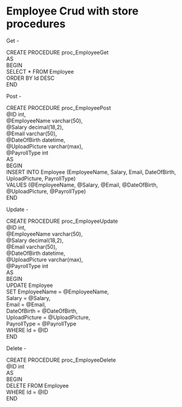 # Employee Crud with store procedures 

Get - 

CREATE PROCEDURE proc_EmployeeGet  
AS  
    BEGIN  
        SELECT * FROM Employee   
        ORDER BY Id DESC  
    END


Post - 

CREATE PROCEDURE proc_EmployeePost  
@ID int,  
@EmployeeName varchar(50),  
@Salary decimal(18,2),  
@Email varchar(50),  
@DateOfBirth datetime,  
@UploadPicture varchar(max),  
@PayrollType int  
AS  
    BEGIN  
        INSERT INTO Employee (EmployeeName, Salary, Email, DateOfBirth, UploadPicture, PayrollType)  
        VALUES (@EmployeeName, @Salary, @Email, @DateOfBirth, @UploadPicture, @PayrollType)  
    END

Update - 

CREATE PROCEDURE proc_EmployeeUpdate  
@ID int,  
@EmployeeName varchar(50),  
@Salary decimal(18,2),  
@Email varchar(50),  
@DateOfBirth datetime,  
@UploadPicture varchar(max),  
@PayrollType int  
AS  
    BEGIN  
        UPDATE Employee   
        SET EmployeeName = @EmployeeName,  
            Salary = @Salary,  
            Email = @Email,  
            DateOfBirth = @DateOfBirth,  
            UploadPicture = @UploadPicture,  
            PayrollType = @PayrollType  
        WHERE Id = @ID  
    END

Delete - 

CREATE PROCEDURE proc_EmployeeDelete  
@ID int  
AS  
    BEGIN  
        DELETE FROM Employee   
        WHERE Id = @ID  
    END
